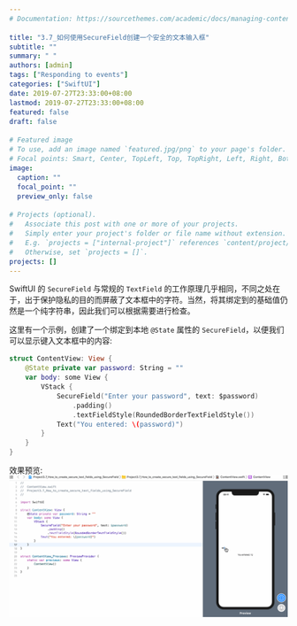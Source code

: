 ```yaml
---
# Documentation: https://sourcethemes.com/academic/docs/managing-content/

title: "3.7_如何使用SecureField创建一个安全的文本输入框"
subtitle: ""
summary: " "
authors: [admin]
tags: ["Responding to events"]
categories: ["SwiftUI"]
date: 2019-07-27T23:33:00+08:00
lastmod: 2019-07-27T23:33:00+08:00
featured: false
draft: false

# Featured image
# To use, add an image named `featured.jpg/png` to your page's folder.
# Focal points: Smart, Center, TopLeft, Top, TopRight, Left, Right, BottomLeft, Bottom, BottomRight.
image:
  caption: ""
  focal_point: ""
  preview_only: false

# Projects (optional).
#   Associate this post with one or more of your projects.
#   Simply enter your project's folder or file name without extension.
#   E.g. `projects = ["internal-project"]` references `content/project/deep-learning/index.md`.
#   Otherwise, set `projects = []`.
projects: []
---
```

<!-- more -->
SwiftUI 的 `SecureField` 与常规的 `TextField` 的工作原理几乎相同，不同之处在于，出于保护隐私的目的而屏蔽了文本框中的字符。当然，将其绑定到的基础值仍然是一个纯字符串，因此我们可以根据需要进行检查。

这里有一个示例，创建了一个绑定到本地 `@State`  属性的 `SecureField`，以便我们可以显示键入文本框中的内容:
```swift
struct ContentView: View {
    @State private var password: String = ""
    var body: some View {
        VStack {
            SecureField("Enter your password", text: $password)
                .padding()
                .textFieldStyle(RoundedBorderTextFieldStyle())
            Text("You entered: \(password)")
        }
    }
}
```
效果预览:
![3.7_securefield_enter_password.gif](img/3.7_securefield_enter_password.gif "Enter a password")
